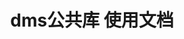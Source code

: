 ---
title: dms公共库 使用文档
hero:
  title: dms公共库
  description: dms公共库 使用文档
  actions:
    - text: 组件
      link: /components
---